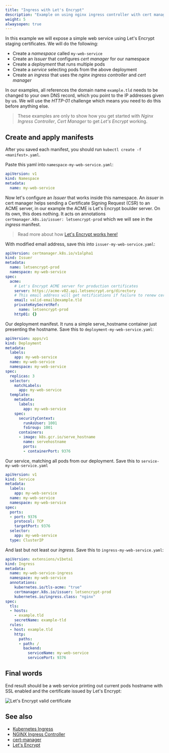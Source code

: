```yaml
---
title: "Ingress with Let's Encrypt"
description: "Example on using nginx ingress controller with cert manager"
weight: 5
alwaysopen: true
---
```


In this example we will expose a simple web service using Let's Encrypt staging certificates. We will do the following:

* Create a *namespace* called `my-web-service`
* Create an *Issuer* that configures *cert manager* for our namespace
* Create a *deployment* that runs multiple pods
* Create a *service* selecting pods from the above deployment
* Create an *ingress* that uses the *nginx ingress controller* and *cert manager*

In our examples, all references the domain name `example.tld` needs to be changed to your own DNS record, which you point to the IP addresses given by us. We will use the *HTTP-01* challenge which means you need to do this before anything else.

> These examples are only to show how you get started with *Nginx Ingress Controller*, *Cert Manager* to get *Let's Encrypt* working.

## Create and apply manifests

After you saved each manifest, you should run `kubectl create -f <manifest>.yaml`.

Paste this yaml into `namespace-my-web-service.yaml`:

```yaml
apiVersion: v1
kind: Namespace
metadata:
  name: my-web-service
```

Now let's configure an *Issuer* that works inside this namespace. An *issuer* in cert manager helps sending a Certificate Signing Request (CSR) to an ACME server, in our example the ACME is Let's Encrypt boulder server. On its own, this does nothing. It acts on annotations `certmanager.k8s.io/issuer: letsencrypt-prod` which we will see in the *ingress* manifest.

> Read more about how [Let's Encrypt works here!](https://letsencrypt.org/how-it-works/)

With modified email address, save this into `issuer-my-web-service.yaml`:

```yaml
apiVersion: certmanager.k8s.io/v1alpha1
kind: Issuer
metadata:
  name: letsencrypt-prod
  namespace: my-web-service
spec:
  acme:
    # Let's Encrypt ACME server for production certificates
    server: https://acme-v02.api.letsencrypt.org/directory
    # This email address will get notifications if failure to renew certificates happens
    email: valid-email@example.tld
    privateKeySecretRef:
      name: letsencrypt-prod
    http01: {}
```

Our deployment manifest. It runs a simple serve_hostname container just presenting the hostname. Save this to `deployment-my-web-service.yaml`:

```yaml
apiVersion: apps/v1
kind: Deployment
metadata:
  labels:
    app: my-web-service
  name: my-web-service
  namespace: my-web-service
spec:
  replicas: 3
  selector:
    matchLabels:
      app: my-web-service
  template:
    metadata:
      labels:
        app: my-web-service
    spec:
      securityContext:
        runAsUser: 1001
        fsGroup: 1001
      containers:
      - image: k8s.gcr.io/serve_hostname
        name: servehostname
        ports:
        - containerPort: 9376
```

Our service, matching all pods from our deployment. Save this to `service-my-web-service.yaml`

```yaml
apiVersion: v1
kind: Service
metadata:
  labels:
    app: my-web-service
  name: my-web-service
  namespace: my-web-service
spec:
  ports:
  - port: 9376
    protocol: TCP
    targetPort: 9376
  selector:
    app: my-web-service
  type: ClusterIP
```

And last but not least our *ingress*. Save this to `ingress-my-web-service.yaml`:

```yaml
apiVersion: extensions/v1beta1
kind: Ingress
metadata:
  name: my-web-service-ingress
  namespace: my-web-service
  annotations:
    kubernetes.io/tls-acme: "true"
    certmanager.k8s.io/issuer: letsencrypt-prod
    kubernetes.io/ingress.class: "nginx"
spec:
  tls:
  - hosts:
    - example.tld
    secretName: example-tld
  rules:
  - host: example.tld
    http:
      paths:
      - path: /
        backend:
          serviceName: my-web-service
          servicePort: 9376
```

## Final words

End result should be a web service printing out current pods hostname with SSL enabled and the certificate issued by Let's Encrypt:

![Let's Encrypt valid certificate](/img/examples/letsencrypt.png)

## See also

* [Kubernetes Ingress](https://kubernetes.io/docs/concepts/services-networking/ingress/)
* [NGINX Ingress Controller](https://github.com/kubernetes/ingress)
* [cert-manager](https://github.com/jetstack/cert-manager)
* [Let's Encrypt](https://letsencrypt.org/how-it-works/)
